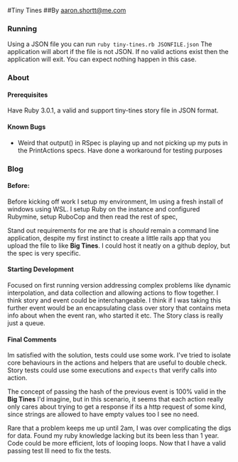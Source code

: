 
#Tiny Tines
##By aaron.shortt@me.com


### Running
Using a JSON file you can run `ruby tiny-tines.rb JSONFILE.json`
The application will abort if the file is not JSON. 
If no valid actions exist then the application will exit. You can expect nothing happen in this case. 
### About
#### Prerequisites 
Have Ruby 3.0.1, a valid and support tiny-tines story file in JSON format. 

#### Known Bugs
- Weird that output() in RSpec is playing up and not picking up my puts in the PrintActions specs. Have done a workaround for testing purposes

### Blog
#### Before:
Before kicking off work I setup my environment, Im using a fresh install of windows using WSL. I setup Ruby on the instance
and configured Rubymine, setup RuboCop and then read the rest of spec, 

Stand out requirements for me are that is _should_ remain a command line application, despite my first instinct to create a little
rails app that you upload the file to like **Big Tines**. I could host it neatly on a github deploy, but the spec is very specific.

#### Starting Development
Focused on first running version addressing complex problems like dynamic interpolation, and data collection and allowing actions to flow together. I think story and 
event could be interchangeable. I think if I was taking this further event would be an encapsulating class over story 
that contains meta info about when the event ran, who started it etc. The Story class is really just a queue. 

#### Final Comments
Im satisfied with the solution, tests could use some work. I've tried to isolate core behaviours in the actions and helpers that 
are useful to double check. Story tests could use some executions and `expects` that verify calls into action. 

The concept of passing the hash of the previous event is 100% valid in the **Big Tines** I'd imagine, but in this scenario, 
it seems that each action really only cares about trying to get a response if its a http request of some kind, since strings are allowed to have empty values too I see no need.

Rare that a problem keeps me up until 2am, I was over complicating the digs for data. Found my ruby knowledge lacking but 
its been less than 1 year. Code could be more efficient, lots of looping loops. Now that I have a valid passing test Ill need to fix the tests.
